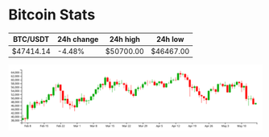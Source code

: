 # Bitcoin Stats

BTC/USDT|24h change|24h high|24h low|
|---|---|---|---|
|$47414.14|-4.48%|$50700.00|$46467.00|

<img src="./chart.svg">
